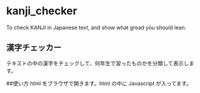 # kanji_checker
To check KANJI in Japanese text, and show what gread you should lean.  

## 漢字チェッカー
テキストの中の漢字をチェックして、何年生で習ったものかを分類して表示します。

##使い方
html をブラウザで開きます。html の中に Javascript が入ってます。

